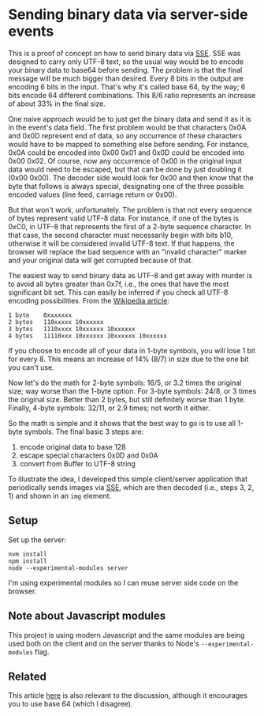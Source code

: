 
# Sending binary data via server-side events

This is a proof of concept on how to send binary data via [SSE](https://developer.mozilla.org/en-US/docs/Web/API/Server-sent_events). SSE was designed to carry only UTF-8 text, so the usual way would be to encode your binary data to base64 before sending. The problem is that the final message will be much bigger than desired. Every 8 bits in the output are encoding 6 bits in the input. That's why it's called base 64, by the way; 6 bits encode 64 different combinations. This 8/6 ratio represents an increase of about 33% in the final size.

One naive approach would be to just get the binary data and send it as it is in the event's data field. The first problem would be that characters 0x0A and 0x0D represent end of data, so any occurrence of these characters would have to be mapped to something else before sending. For instance, 0x0A could be encoded into 0x00 0x01 and 0x0D could be encoded into 0x00 0x02. Of course, now any occurrence of 0x00 in the original input data would need to be escaped, but that can be done by just doubling it (0x00 0x00). The decoder side would look for 0x00 and then know that the byte that follows is always special, designating one of the three possible encoded values (line feed, carriage return or 0x00).

But that won't work, unfortunately. The problem is that not every sequence of bytes represent valid UTF-8 data. For instance, if one of the bytes is 0xC0, in UTF-8 that represents the first of a 2-byte sequence character. In that case, the second character must necessarily begin with bits b10, otherwise it will be considered invalid UTF-8 text. If that happens, the browser will replace the bad sequence with an "invalid character" marker and your original data will get corrupted because of that.

The easiest way to send binary data as UTF-8 and get away with murder is to avoid all bytes greater than 0x7f, i.e., the ones that have the most significant bit set. This can easily be inferred if you check all UTF-8 encoding possibilities. From the [Wikipedia article](https://en.wikipedia.org/wiki/UTF-8):

    1 byte    0xxxxxxx
    2 bytes   110xxxxx 10xxxxxx
    3 bytes   1110xxxx 10xxxxxx 10xxxxxx
    4 bytes   11110xxx 10xxxxxx 10xxxxxx 10xxxxxx

If you choose to encode all of your data in 1-byte symbols, you will lose 1 bit for every 8. This means an increase of 14% (8/7) in size due to the one bit you can't use.

Now let's do the math for 2-byte symbols: 16/5, or 3.2 times the original size; way worse than the 1-byte option. For 3-byte symbols: 24/8, or 3 times the original size. Better than 2 bytes, but still definitely worse than 1 byte. Finally, 4-byte symbols: 32/11, or 2.9 times; not worth it either.

So the math is simple and it shows that the best way to go is to use all 1-byte symbols. The final basic 3 steps are:

1. encode original data to base 128
2. escape special characters 0x0D and 0x0A
3. convert from Buffer to UTF-8 string

To illustrate the idea, I developed this simple client/server application that periodically sends images via [SSE](https://developer.mozilla.org/en-US/docs/Web/API/Server-sent_events), which are then decoded (i.e., steps 3, 2, 1) and shown in an `img` element.

## Setup

Set up the server:

    nvm install
    npm install
    node --experimental-modules server

I'm using experimental modules so I can reuse server side code on the browser.

## Note about Javascript modules

This project is using modern Javascript and the same modules are being used both on the client and on the server thanks to Node's `--experimental-modules` flag.

## Related

This article [here](https://haacked.com/archive/2012/01/30/hazards-of-converting-binary-data-to-a-string.aspx/) is also relevant to the discussion, although it encourages you to use base 64 (which I disagree).
